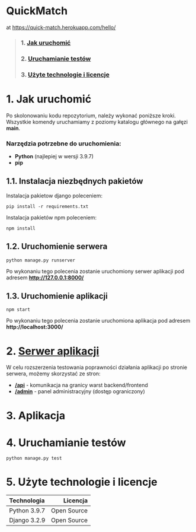 # QuickMatch
at https://quick-match.herokuapp.com/hello/

> ### 1. [Jak uruchomić](https://github.com/TripleM-MMM/QuickMatch/blob/main/README.md#1-jak-uruchomi%C4%87-1)
> ### 2. [Uruchamianie testów](https://github.com/TripleM-MMM/QuickMatch/blob/main/README.md#2-uruchamianie-test%C3%B3w-1)  
> ### 3. [Użyte technologie i licencje](https://github.com/TripleM-MMM/QuickMatch/blob/main/README.md#3-u%C5%BCyte-technologie-i-licencje-1)

# 1. Jak uruchomić
Po skolonowaniu kodu repozytorium, należy wykonać poniższe kroki. Wszystkie komendy uruchamiamy z poziomy katalogu głównego na gałęzi **main**.
### Narzędzia potrzebne do uruchomienia:
* **Python** (najlepiej w wersji 3.9.7)
* **pip**
## 1.1. Instalacja niezbędnych pakietów
Instalacja pakietow django poleceniem:
```
pip install -r requirements.txt
```
Instalacja pakietów npm poleceniem:
```
npm install
```
## 1.2. Uruchomienie serwera
```
python manage.py runserver
```
Po wykonaniu tego polecenia zostanie uruchomiony serwer aplikacji pod adresem **http://127.0.0.1:8000/**
## 1.3. Uruchomienie aplikacji
```
npm start
```
Po wykonaniu tego polecenia zostanie uruchomiona aplikacja pod adresem **http://localhost:3000/**
# 2. [Serwer aplikacji](http://127.0.0.1:8000/)
W celu rozszerzenia testowania poprawności działania aplikacji po stronie serwera, możemy skorzystać ze stron:
* [**/api**](http://127.0.0.1:8000/api) - komunikacja na granicy warst backend/frontend
* [**/admin**](http://127.0.0.1:8000/admin) - panel administracyjny (dostęp ograniczony)
# 3. Aplikacja

# 4. Uruchamianie testów
```
python manage.py test
```
# 5. Użyte technologie i licencje
| Technologia    | Licencja   |
|:---------------|-----------:|
| Python 3.9.7   | Open Source |
| Django 3.2.9   | Open Source |
